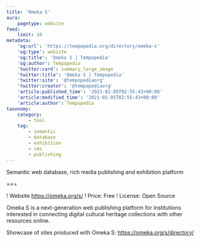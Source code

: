 ```yaml
---
title: 'Omeka S'
aura:
    pagetype: website
feed:
    limit: 10
metadata:
    'og:url': 'https://tempopedia.org/directory/omeka-s'
    'og:type': website
    'og:title': 'Omeka S | Tempopedia'
    'og:author': Tempopedia
    'twitter:card': summary_large_image
    'twitter:title': 'Omeka S | Tempopedia'
    'twitter:site': '@tempopediaorg'
    'twitter:creator': '@tempopediaorg'
    'article:published_time': '2021-02-05T02:55:43+00:00'
    'article:modified_time': '2021-02-05T02:55:43+00:00'
    'article:author': Tempopedia
taxonomy:
    category:
        - tool
    tag:
        - semantic
        - database
        - exhibition
        - cms
        - publishing
---
```


Semantic web database, rich media publishing and exhibition platform

===

! Website https://omeka.org/s/
! Price: Free
! License: Open Source

Omeka S is a next-generation web publishing platform for institutions interested in connecting digital cultural heritage collections with other resources online.

Showcase of sites produced with Omeka S:
https://omeka.org/s/directory/